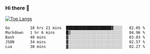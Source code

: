 ### Hi there 👋

<!--
**3Xpl0it3r/3Xpl0it3r** is a ✨ _special_ ✨ repository because its `README.md` (this file) appears on your GitHub profile.

Here are some ideas to get you started:

- 🔭 I’m currently working on ...
- 🌱 I’m currently learning ...
- 👯 I’m looking to collaborate on ...
- 🤔 I’m looking for help with ...
- 💬 Ask me about ...
- 📫 How to reach me: ...
- 😄 Pronouns: ...
- ⚡ Fun fact: ...
-->


[![Top Langs](https://github-readme-stats.vercel.app/api/top-langs/?username=3Xpl0it3r&layout=compact)](https://github.com/3Xpl0it3r/3Xpl0it3r)

<!--START_SECTION:waka-->

```txt
Go         18 hrs 21 mins  ████████████████████▓░░░░   82.05 %
Markdown   1 hr 6 mins     █▒░░░░░░░░░░░░░░░░░░░░░░░   04.96 %
Bash       40 mins         ▓░░░░░░░░░░░░░░░░░░░░░░░░   03.03 %
JSON       34 mins         ▓░░░░░░░░░░░░░░░░░░░░░░░░   02.57 %
Lua        30 mins         ▓░░░░░░░░░░░░░░░░░░░░░░░░   02.27 %
```

<!--END_SECTION:waka-->
